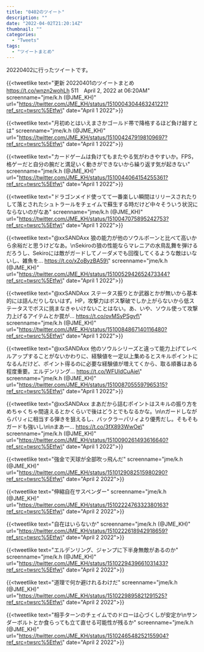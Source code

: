 ```yaml
---
title: "0402のツイート"
description: ""
date: "2022-04-02T21:20:14Z"
thumbnail: ""
categories:
  - "Tweets"
tags:
  - "ツイートまとめ"
---
```

20220402に行ったツイートです。
<!--more-->
{{<tweetlike text=\"更新 20220401のツイートまとめ https://t.co/wnzn2wohLh 511　April 2, 2022 at 06:20AM\" screenname=\"jme/k.h (@JME_KH)\" url=\"https://twitter.com/JME_KH/status/1510004304463241221?ref_src=twsrc%5Etfw\" date=\"April 1 2022\">}}

{{<tweetlike text=\"月初めとはいえまさかゴールド帯で降格するほど負け越すとは\" screenname=\"jme/k.h (@JME_KH)\" url=\"https://twitter.com/JME_KH/status/1510042479198109697?ref_src=twsrc%5Etfw\" date=\"April 1 2022\">}}

{{<tweetlike text=\"カードゲームは負けてもまたやる気がわきやすいか。FPS，格ゲーだと自分の腕だと満足いく動きができないから繰り返す気が起きない\" screenname=\"jme/k.h (@JME_KH)\" url=\"https://twitter.com/JME_KH/status/1510044064154255361?ref_src=twsrc%5Etfw\" date=\"April 1 2022\">}}

{{<tweetlike text=\"ドラゴンメイド使ってて一番楽しい瞬間はリリースされたりして落とされたシュトラールをチェイムで蘇生する時だけど中々そういう状況にならないのがなあ\" screenname=\"jme/k.h (@JME_KH)\" url=\"https://twitter.com/JME_KH/status/1510047075895242753?ref_src=twsrc%5Etfw\" date=\"April 1 2022\">}}

{{<tweetlike text=\"@xxSANDAxx 狼の能力が他のソウルボーンと比べて高いから余裕だと思うけどなあ。\nSekiroの狼の性能ならマレニアの水鳥乱舞を弾けるだろうし、Sekiroには敵がガードしてノーダメでも回復してくるような敵はいないし、雑魚を… https://t.co/xZoByzBA59\" screenname=\"jme/k.h (@JME_KH)\" url=\"https://twitter.com/JME_KH/status/1510052942652473344?ref_src=twsrc%5Etfw\" date=\"April 1 2022\">}}

{{<tweetlike text=\"@xxSANDAxx ステータス振りとか武器とかが無いから基本的には詰んだりしないはず。HP，攻撃力はボス撃破でしか上がらないから低ステータスでボスに挑まなきゃいけないことはない。あ、いや、ソウル使って攻撃力上げるアイテムとか罠が… https://t.co/ovMSyPSgvf\" screenname=\"jme/k.h (@JME_KH)\" url=\"https://twitter.com/JME_KH/status/1510084867140116480?ref_src=twsrc%5Etfw\" date=\"April 1 2022\">}}

{{<tweetlike text=\"@xxSANDAxx 他のソウルシリーズと違って能力上げてレベルアップすることがないかわりに、経験値を一定以上集めるとスキルポイントになるんだけど、ポイント得るのに必要な経験値が増えてくから、取る順番はある程度重要。エルデンリング… https://t.co/WFUIdCuAie\" screenname=\"jme/k.h (@JME_KH)\" url=\"https://twitter.com/JME_KH/status/1510087055597965315?ref_src=twsrc%5Etfw\" date=\"April 1 2022\">}}

{{<tweetlike text=\"@xxSANDAxx まあだから詰むポイントはスキルの振り方をめちゃくちゃ間違えるとかくらいで後はどうとでもなるかな。\n\nガードしながらパリィに相当する弾きを狙えるし、バックラーパリィより優秀だし。そもそもガードも強いし\n\nまあ一… https://t.co/3fX893WwOe\" screenname=\"jme/k.h (@JME_KH)\" url=\"https://twitter.com/JME_KH/status/1510090261493616640?ref_src=twsrc%5Etfw\" date=\"April 1 2022\">}}

{{<tweetlike text=\"強金で天球が全部吹っ飛んだ\" screenname=\"jme/k.h (@JME_KH)\" url=\"https://twitter.com/JME_KH/status/1510129082515980290?ref_src=twsrc%5Etfw\" date=\"April 2 2022\">}}

{{<tweetlike text=\"伸縮自在サスペンダー\" screenname=\"jme/k.h (@JME_KH)\" url=\"https://twitter.com/JME_KH/status/1510222476332380163?ref_src=twsrc%5Etfw\" date=\"April 2 2022\">}}

{{<tweetlike text=\"自在はいらないか\" screenname=\"jme/k.h (@JME_KH)\" url=\"https://twitter.com/JME_KH/status/1510222618942918659?ref_src=twsrc%5Etfw\" date=\"April 2 2022\">}}

{{<tweetlike text=\"エルデンリング、ジャンプに下半身無敵があるのか\" screenname=\"jme/k.h (@JME_KH)\" url=\"https://twitter.com/JME_KH/status/1510229439661031433?ref_src=twsrc%5Etfw\" date=\"April 2 2022\">}}

{{<tweetlike text=\"道理で何か避けれるわけだ\" screenname=\"jme/k.h (@JME_KH)\" url=\"https://twitter.com/JME_KH/status/1510229895821291525?ref_src=twsrc%5Etfw\" date=\"April 2 2022\">}}

{{<tweetlike text=\"相手ターンのチェイムでのドローは心づくしが安定か\nサンダーボルトとか食らっても立て直せる可能性が残るか\" screenname=\"jme/k.h (@JME_KH)\" url=\"https://twitter.com/JME_KH/status/1510246548252155904?ref_src=twsrc%5Etfw\" date=\"April 2 2022\">}}

